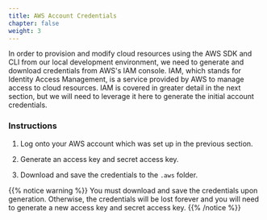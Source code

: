 ```yaml
---
title: AWS Account Credentials
chapter: false
weight: 3
---
```


In order to provision and modify cloud resources using the AWS SDK and CLI from our local development environment, we need to 
generate and download credentials from AWS's IAM console. IAM, which stands for Identity Access Management, is a service provided 
by AWS to manage access to cloud resources. IAM is covered in greater detail in the next section, but we will need to leverage it 
here to generate the initial account credentials.

### Instructions 

1. Log onto your AWS account which was set up in the previous section.

2. Generate an access key and secret access key.

3. Download and save the credentials to the `.aws` folder.

{{% notice warning %}}
You must download and save the credentials upon generation. Otherwise, the credentials will be lost forever and you will need to 
generate a new access key and secret access key.
{{% /notice %}}